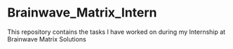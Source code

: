 # Brainwave_Matrix_Intern
This repository contains the tasks I have worked on during my Internship at Brainwave Matrix Solutions
